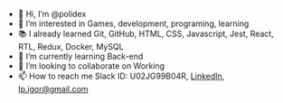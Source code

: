- 👋 Hi, I’m @polidex
- 👀 I’m interested in Games, development, programing, learning
- :books: I already learned Git, GitHub, HTML, CSS, Javascript, Jest, React, RTL, Redux, Docker, MySQL
- 🌱 I’m currently learning Back-end
- 💞️ I’m looking to collaborate on Working 
- 📫 How to reach me Slack ID: U02JG99B04R, [LinkedIn](https://www.linkedin.com/in/polidex/), lp.igor@gmail.com

<!---
polidex/polidex is a ✨ special ✨ repository because its `README.md` (this file) appears on your GitHub profile.
You can click the Preview link to take a look at your changes.
--->
